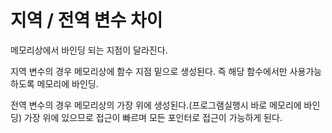 # 지역 / 전역 변수 차이



메모리상에서 바인딩 되는 지점이 달라진다.

지역 변수의 경우 메모리상에 함수 지점 밑으로 생성된다. 즉 해당 함수에서만 사용가능 하도록 메모리에 바인딩.

전역 변수의 경우 메모리상의 가장 위에 생성된다.(프로그램실행시 바로 메모리에 바인딩) 가장 위에 있으므로 접근이 빠르며 
모든 포인터로 접근이 가능하게 된다.
